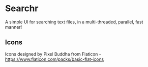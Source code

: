 # Searchr

A simple UI for searching text files, in a multi-threaded, parallel, fast manner!

## Icons

Icons designed by Pixel Buddha from Flaticon - https://www.flaticon.com/packs/basic-flat-icons
